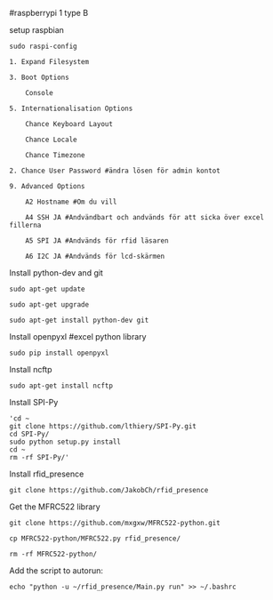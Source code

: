 #raspberrypi 1 type B

setup raspbian

	sudo raspi-config
	
	1. Expand Filesystem
	
	3. Boot Options
	
		Console
		
	5. Internationalisation Options
	
		Chance Keyboard Layout
		
		Chance Locale
		
		Chance Timezone
		
	2. Chance User Password #ändra lösen för admin kontot
	
	9. Advanced Options
	
		A2 Hostname #Om du vill
		
		A4 SSH JA #Andvändbart och andvänds för att sicka över excel fillerna
		
		A5 SPI JA #Andvänds för rfid läsaren
		
		A6 I2C JA #Andvänds för lcd-skärmen
	

Install python-dev and git

	sudo apt-get update
	
	sudo apt-get upgrade
	
	sudo apt-get install python-dev git
	
Install openpyxl #excel python library

	sudo pip install openpyxl

Install ncftp

	sudo apt-get install ncftp
	
Install SPI-Py

	'cd ~
	git clone https://github.com/lthiery/SPI-Py.git
	cd SPI-Py/
	sudo python setup.py install
	cd ~
	rm -rf SPI-Py/'
	
	
Install rfid_presence

	git clone https://github.com/JakobCh/rfid_presence
	
Get the MFRC522 library

	git clone https://github.com/mxgxw/MFRC522-python.git
	
	cp MFRC522-python/MFRC522.py rfid_presence/
	
	rm -rf MFRC522-python/
	
Add the script to autorun:

	echo "python -u ~/rfid_presence/Main.py run" >> ~/.bashrc
	



